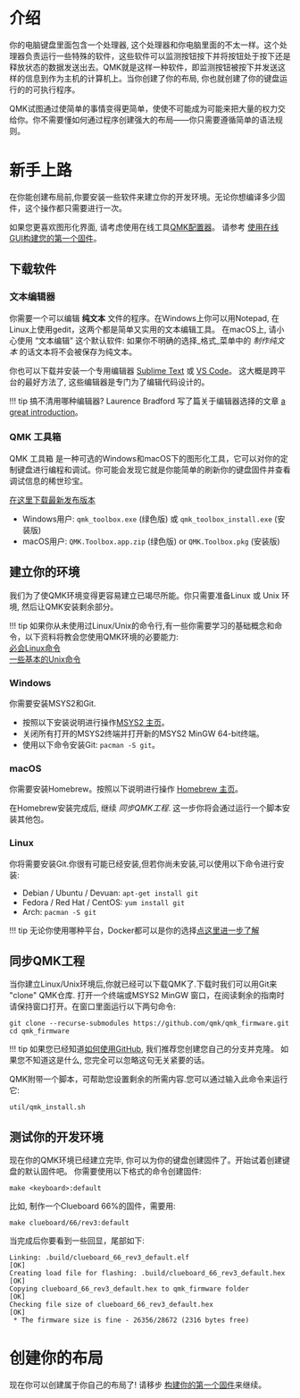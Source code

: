 # 介绍

你的电脑键盘里面包含一个处理器, 这个处理器和你电脑里面的不太一样。这个处理器负责运行一些特殊的软件，这些软件可以监测按钮按下并将按钮处于按下还是释放状态的数据发送出去。QMK就是这样一种软件，即监测按钮被按下并发送这样的信息到作为主机的计算机上。当你创建了你的布局, 你也就创建了你的键盘运行的的可执行程序。

QMK试图通过使简单的事情变得更简单，使使不可能成为可能来把大量的权力交给你。你不需要懂如何通过程序创建强大的布局——你只需要遵循简单的语法规则。

# 新手上路

在你能创建布局前,你要安装一些软件来建立你的开发环境。无论你想编译多少固件，这个操作都只需要进行一次。

如果您更喜欢图形化界面, 请考虑使用在线工具[QMK配置器](https://config.qmk.fm)。 请参考 [使用在线GUI构建您的第一个固件](newbs_building_firmware_configurator.md)。


## 下载软件

### 文本编辑器

你需要一个可以编辑 **纯文本** 文件的程序。在Windows上你可以用Notepad, 在Linux上使用gedit，这两个都是简单又实用的文本编辑工具。 在macOS上, 请小心使用 “文本编辑” 这个默认软件: 如果你不明确的选择_格式_菜单中的 _制作纯文本_ 的话文本将不会被保存为纯文本。

你也可以下载并安装一个专用编辑器 [Sublime Text](https://www.sublimetext.com/) 或 [VS Code](https://code.visualstudio.com/)。 这大概是跨平台的最好方法了, 这些编辑器是专门为了编辑代码设计的。

!!! tip
    搞不清用哪种编辑器? Laurence Bradford 写了篇关于编辑器选择的文章 [a great introduction](https://learntocodewith.me/programming/basics/text-editors/)。

### QMK 工具箱

QMK 工具箱 是一种可选的Windows和macOS下的图形化工具，它可以对你的定制键盘进行编程和调试。你可能会发现它就是你能简单的刷新你的键盘固件并查看调试信息的稀世珍宝。

[在这里下载最新发布版本](https://github.com/qmk/qmk_toolbox/releases/latest)

* Windows用户: `qmk_toolbox.exe` (绿色版) 或 `qmk_toolbox_install.exe` (安装版)
* macOS用户: `QMK.Toolbox.app.zip` (绿色版) or `QMK.Toolbox.pkg` (安装版)

## 建立你的环境

我们为了使QMK环境变得更容易建立已竭尽所能。你只需要准备Linux 或 Unix 环境, 然后让QMK安装剩余部分。

!!! tip
    如果你从未使用过Linux/Unix的命令行,有一些你需要学习的基础概念和命令，以下资料将教会您使用QMK环境的必要能力:<br>
[必会Linux命令](https://www.guru99.com/must-know-linux-commands.html)<br>
[一些基本的Unix命令](https://www.tjhsst.edu/~dhyatt/superap/unixcmd.html)

### Windows

你需要安装MSYS2和Git.

* 按照以下安装说明进行操作[MSYS2 主页](https://www.msys2.org)。
* 关闭所有打开的MSYS2终端并打开新的MSYS2 MinGW 64-bit终端。
* 使用以下命令安装Git: `pacman -S git`。

### macOS

你需要安装Homebrew。按照以下说明进行操作 [Homebrew 主页](https://brew.sh)。

在Homebrew安装完成后, 继续 _同步QMK工程_. 这一步你将会通过运行一个脚本安装其他包。

### Linux

你将需要安装Git.你很有可能已经安装,但若你尚未安装,可以使用以下命令进行安装:

* Debian / Ubuntu / Devuan: `apt-get install git`
* Fedora / Red Hat / CentOS: `yum install git`
* Arch: `pacman -S git`

!!! tip
    无论你使用哪种平台，Docker都可以是你的选择[点这里进一步了解](newbs_getting_started.md#docker)

## 同步QMK工程

当你建立Linux/Unix环境后,你就已经可以下载QMK了.下载时我们可以用Git来 "clone" QMK仓库. 打开一个终端或MSYS2 MinGW 窗口，在阅读剩余的指南时请保持窗口打开。在窗口里面运行以下两句命令:

```shell
git clone --recurse-submodules https://github.com/qmk/qmk_firmware.git
cd qmk_firmware
```

!!! tip
    如果您已经知道[如何使用GitHub](getting_started_github.md), 我们推荐您创建您自己的分支并克隆。 如果您不知道这是什么, 您完全可以忽略这句无关紧要的话。

QMK附带一个脚本，可帮助您设置剩余的所需内容.您可以通过输入此命令来运行它:

    util/qmk_install.sh

## 测试你的开发环境

现在你的QMK环境已经建立完毕, 你可以为你的键盘创建固件了。开始试着创建键盘的默认固件吧。 你需要使用以下格式的命令创建固件:

    make <keyboard>:default

比如, 制作一个Clueboard 66%的固件，需要用:

    make clueboard/66/rev3:default

当完成后你要看到一些回显，尾部如下:

```
Linking: .build/clueboard_66_rev3_default.elf                                                       [OK]
Creating load file for flashing: .build/clueboard_66_rev3_default.hex                               [OK]
Copying clueboard_66_rev3_default.hex to qmk_firmware folder                                        [OK]
Checking file size of clueboard_66_rev3_default.hex                                                 [OK]
 * The firmware size is fine - 26356/28672 (2316 bytes free)
```

# 创建你的布局

现在你可以创建属于你自己的布局了! 请移步 [构建你的第一个固件](newbs_building_firmware.md)来继续。
